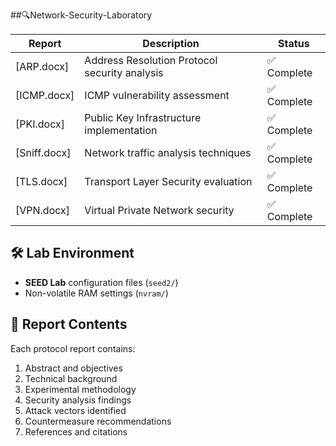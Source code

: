 ##🔍Network-Security-Laboratory


| Report | Description | Status |
|--------|-------------|--------|
| [ARP.docx] | Address Resolution Protocol security analysis | ✅ Complete |
| [ICMP.docx] | ICMP vulnerability assessment | ✅ Complete |
| [PKI.docx] | Public Key Infrastructure implementation | ✅ Complete |
| [Sniff.docx] | Network traffic analysis techniques | ✅ Complete |
| [TLS.docx] | Transport Layer Security evaluation | ✅ Complete |
| [VPN.docx] | Virtual Private Network security | ✅ Complete |

## 🛠️ Lab Environment

- **SEED Lab** configuration files (`seed2/`)
- Non-volatile RAM settings (`nvram/`)

## 📝 Report Contents

Each protocol report contains:
1. Abstract and objectives
2. Technical background
3. Experimental methodology
4. Security analysis findings
5. Attack vectors identified
6. Countermeasure recommendations
7. References and citations
